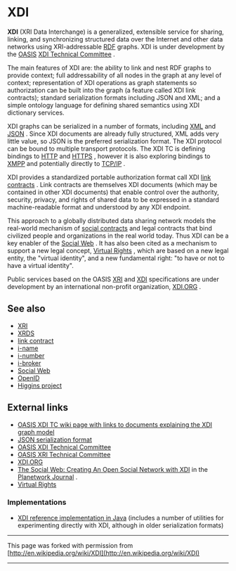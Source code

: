 

# XDI

**XDI** (XRI Data Interchange) is a generalized, extensible service for sharing, linking, and synchronizing structured data over the Internet and other data networks using XRI-addressable [RDF](http://en.wikipedia.org/wiki/Resource_Description_Framework "Resource Description Framework") graphs. XDI is under development by the [OASIS](http://en.wikipedia.org/wiki/OASIS_(organization) "OASIS (organization)") [XDI Technical Committee](http://www.oasis-open.org/committees/xdi) .

The main features of XDI are: the ability to link and nest RDF graphs to provide context; full addressability of all nodes in the graph at any level of context; representation of XDI operations as graph statements so authorization can be built into the graph (a feature called XDI link contracts); standard serialization formats including JSON and XML; and a simple ontology language for defining shared semantics using XDI dictionary services.

XDI graphs can be serialized in a number of formats, including [XML](http://en.wikipedia.org/wiki/XML "XML") and [JSON](http://en.wikipedia.org/wiki/JSON "JSON") . Since XDI documents are already fully structured, XML adds very little value, so JSON is the preferred serialization format. The XDI protocol can be bound to multiple transport protocols. The XDI TC is defining bindings to [HTTP](http://en.wikipedia.org/wiki/HTTP "HTTP") and [HTTPS](http://en.wikipedia.org/wiki/HTTPS "HTTPS") , however it is also exploring bindings to [XMPP](http://en.wikipedia.org/wiki/XMPP "XMPP") and potentially directly to [TCP/IP](http://en.wikipedia.org/wiki/TCP/IP "TCP/IP") .

XDI provides a standardized portable authorization format call XDI [link contracts](http://en.wikipedia.org/wiki/Link_contract "Link contract") . Link contracts are themselves XDI documents (which may be contained in other XDI documents) that enable control over the authority, security, privacy, and rights of shared data to be expressed in a standard machine-readable format and understood by any XDI endpoint.

This approach to a globally distributed data sharing network models the real-world mechanism of [social contracts](http://en.wikipedia.org/wiki/Social_contract "Social contract") and legal contracts that bind civilized people and organizations in the real world today. Thus XDI can be a key enabler of the [Social Web](http://en.wikipedia.org/wiki/Social_Web "Social Web") . It has also been cited as a mechanism to support a new legal concept, [Virtual Rights](http://www.virtualrights.org) , which are based on a new legal entity, the "virtual identity", and a new fundamental right: "to have or not to have a virtual identity".

Public services based on the OASIS [XRI](http://www.oasis-open.org/committees/xri) and [XDI](http://www.oasis-open.org/committees/xdi) specifications are under development by an international non-profit organization, [XDI.ORG](http://www.xdi.org) .

## See also

- [XRI](http://en.wikipedia.org/wiki/XRI "XRI")
- [XRDS](http://en.wikipedia.org/wiki/XRDS "XRDS")
- [link contract](http://en.wikipedia.org/wiki/Link_contract "Link contract")
- [i-name](http://en.wikipedia.org/wiki/I-name "I-name")
- [i-number](http://en.wikipedia.org/wiki/I-number "I-number")
- [i-broker](http://en.wikipedia.org/wiki/I-broker "I-broker")
- [Social Web](http://en.wikipedia.org/wiki/Social_Web "Social Web")
- [OpenID](http://en.wikipedia.org/wiki/OpenID "OpenID")
- [Higgins project](http://en.wikipedia.org/wiki/Higgins_project "Higgins project")

## External links

- [OASIS XDI TC wiki page with links to documents explaining the XDI graph model](http://wiki.oasis-open.org/xdi/XdiGraphModel)
- [JSON serialization format](https://wiki.oasis-open.org/xdi/JSONSerializationRules)
- [OASIS XDI Technical Committee](http://www.oasis-open.org/committees/xdi)
- [OASIS XRI Technical Committee](http://www.oasis-open.org/committees/xri)
- [XDI.ORG](http://www.xdi.org)
- [The Social Web: Creating An Open Social Network with XDI](http://journal.planetwork.net/article.php?lab=reed0704) in the [Planetwork Journal](http://journal.planetwork.net) .
- [Virtual Rights](http://www.virtualrights.org)

### Implementations

- [XDI reference implementation in Java](http://wiki.eclipse.org/XDI4j) (includes a number of utilities for experimenting directly with XDI, although in older serialization formats)

* * *
This page was forked with permission from [http://en.wikipedia.org/wiki/XDI](http://en.wikipedia.org/wiki/XDI)
* * *
